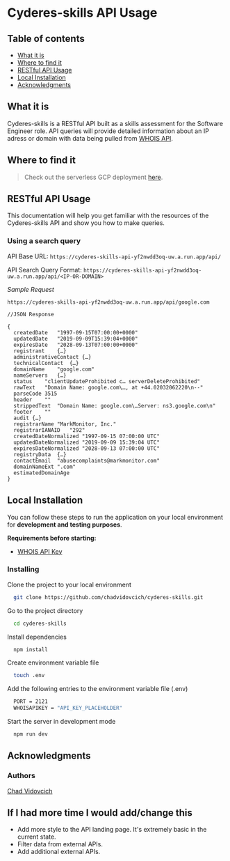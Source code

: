 
# Cyderes-skills API Usage

## Table of contents 

- [What it is](#what-it-is)
- [Where to find it](#where-to-find-it)
- [RESTful API Usage](#restful-api-usage)
- [Local Installation](#local-installation)
- [Acknowledgments](#acknowledgments)

## What it is

Cyderes-skills is a RESTful API built as a skills assessment for the Software Engineer role. API queries will provide detailed information about an IP adress or domain with data being pulled from [WHOIS API](https://whois.whoisxmlapi.com/).  

## Where to find it

> Check out the serverless GCP deployment [here](https://cyderes-skills-api-yf2nwdd3oq-uw.a.run.app).

## RESTful API Usage
This documentation will help you get familiar with the resources of the Cyderes-skills API and show you how to make queries.

### Using a search query
API Base URL: `https://cyderes-skills-api-yf2nwdd3oq-uw.a.run.app/api/`

API Search Query Format: `https://cyderes-skills-api-yf2nwdd3oq-uw.a.run.app/api/<IP-OR-DOMAIN>`

*Sample Request*
```
https://cyderes-skills-api-yf2nwdd3oq-uw.a.run.app/api/google.com
```
```
//JSON Response

{
  createdDate	"1997-09-15T07:00:00+0000"
  updatedDate	"2019-09-09T15:39:04+0000"
  expiresDate	"2028-09-13T07:00:00+0000"
  registrant	{…}
  administrativeContact	{…}
  technicalContact	{…}
  domainName	"google.com"
  nameServers	{…}
  status	"clientUpdateProhibited c… serverDeleteProhibited"
  rawText	"Domain Name: google.com\…, at +44.02032062220\n--"
  parseCode	3515
  header	""
  strippedText	"Domain Name: google.com\…Server: ns3.google.com\n"
  footer	""
  audit	{…}
  registrarName	"MarkMonitor, Inc."
  registrarIANAID	"292"
  createdDateNormalized	"1997-09-15 07:00:00 UTC"
  updatedDateNormalized	"2019-09-09 15:39:04 UTC"
  expiresDateNormalized	"2028-09-13 07:00:00 UTC"
  registryData	{…}
  contactEmail	"abusecomplaints@markmonitor.com"
  domainNameExt	".com"
  estimatedDomainAge
}
```

## Local Installation

You can follow these steps to run the application on your local environment for **development and testing purposes**.

**Requirements before starting:**

  - [WHOIS API Key](https://whois.whoisxmlapi.com/)

### Installing

Clone the project to your local environment

```bash
  git clone https://github.com/chadvidovcich/cyderes-skills.git
```

Go to the project directory

```bash
  cd cyderes-skills
```

Install dependencies

```bash
  npm install
```

Create environment variable file

```bash
  touch .env
```

Add the following entries to the environment variable file (.env)

```bash
  PORT = 2121
  WHOISAPIKEY = "API_KEY_PLACEHOLDER"
```

Start the server in development mode

```bash
  npm run dev
```

## Acknowledgments

### Authors
 
[Chad Vidovcich](https://github.com/chadvidovcich)

## If I had more time I would add/change this

- Add more style to the API landing page. It's extremely basic in the current state.
- Filter data from external APIs.
- Add additional external APIs.
